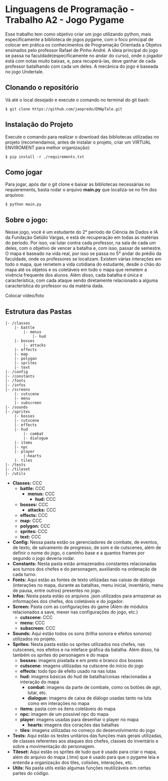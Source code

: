 # Linguagens de Programação - Trabalho A2 - Jogo Pygame

Esse trabalho tem como objetivo criar um jogo utilizando python, mais especificamente a biblioteca de jogos pygame, com o foco principal de colocar em prática os conhecimentos de Programação Orientada a Objetos ensinados pelo professor Rafael de Pinho André.
A ideia principal do jogo se passa na faculdade(especificamente no andar do curso), onde o jogador está com notas muito baixas, e, para recuperá-las, deve ganhar de cada professor batalhando com cada um deles. A mecânica do jogo é baseada no jogo Undertale.

## Clonando o repositório

Vá até o local desejado e execute o comando no terminal do git bash:

```
$ git clone https://github.com/jaopredo/EMApTale.git
```

## Instalação do Projeto

Execute o comando para realizar o download das bibliotecas utilizadas no projeto (recomendamos, antes de instalar o projeto, criar um VIRTUAL ENVIROMENT para melhor organização):

`$ pip install -r ./requirements.txt`

## Como jogar

Para jogar, após dar o git clone e baixar as bibliotecas necessárias no requierements, basta rodar o arquivo **main.py** que localiza-se no fim dos arquivos:

```
$ python main.py
```

## Sobre o jogo:

Nesse jogo, você é um estudante do 2° período de Ciência de Dados e IA da Fundação Getúlio Vargas, e está de recuperação em todas as matérias do período. Por isso, vai lutar contra cada professor, na sala de cada um deles, com o objetivo de vencer a batalha e, com isso, passar de semestre.
O mapa é baseado na vida real, por isso se passa no 5° andar do prédio da faculdade, onde os professores se localizam. Existem várias interações em todo o mapa, que remetem a vida cotidiana do estudante, desde o chão do mapa até os objetos e os coletáveis em todo o mapa que remetem a vivência frequente dos alunos.
Além disso, cada batalha é única e característica, com cada ataque sendo diretamente relacionado a alguma característica do professor ou da matéria dada.

Colocar vídeo/foto

## Estrutura das Pastas

```
|- /classes
    |- battle
        |- menus
            |- hud
    |- bosses
        |- attacks
    |- effects
    |- map
    |- polygon
    |- sprites
    |- text
|- /config
|- /constants
|- /fonts
|- /infos
|- /screens
    |- cutscene
    |- menu
    |- subscreen
|- /sounds
|- /sprites
    |- bosses
    |- cutscene
    |- effects
    |- hud
        |- combat
        |- dialogue
    |- items
    |- npc
    |- player
        |-hearts
    |- tiles
|- /tests
|- /tileset
|- /utils

```

- **Classes:** CCC
  - **battle:** CCC
    - **menus:** CCC
      - **hud:** CCC
  - **bosses:** CCC
    - **attacks:** CCC
  - **effects:** CCC
  - **map:** CCC
  - **polygon:** CCC
  - **sprites:** CCC
  - **text:** CCC
- **Config:** Nessa pasta estão os gerenciadores de combate, de eventos, de texto, de salvamento de progresso, de som e de cutscenes, além de definir o nome do jogo, o caminho base e a quantos frames por segundo o jogo deveria rodar.
- **Constants:** Nesta pasta estão armazenados constantes relacionadas aos turnos dos chefes e do personagem, auxiliando na ordenação de cada turno.
- **Fonts:** Aqui estão as fontes de texto utilizadas nas caixas de diálogo (interações no mapa, durante as batalhas, menu inicial, inventário, menu de pausa, entre outros) presentes no jogo.
- **Infos:** Nesta pasta estão os arquivos .json utilizados para armazenar as informações dos chefes, dos coletáveis e do jogador.
- **Screen:** Pasta com as configurações do game (Além de módulos relacionados a save, mexer nas configurações do jogo, etc.)
  - **cutscene:** CCC
  - **menu:** CCC
  - **subscreen:** CCC
- **Sounds:** Aqui estão todos os sons (trilha sonora e efeitos sonoros) utilizados no projeto.
- **Sprites:** Nesta pasta estão os sprites utilizados nos chefes, nas cutscenes, nos efeitos e na inteface gráfica da batalha. Além disso, há também os sprites do personagem e do mapa
  - **bosses:** imagens pixelada e em preto e branco dos bosses
  - **cutscene:** imagens utilizadas na cutscene do início do jogo
  - **effects:** todo tipo de efeito usado na nas lutas
  - **hud:** imagens básicas do hud de batalha/coisas relacionadas a interação do mapa
    - **combat:** imagens da parte de combate, como os botões de agir, lutar, etc.
    - **dialogue:** imagens de caixa de diálogo usadas tanto na luta como em interações no mapa
  - **items:** pasta com os itens coletáveis do mapa
  - **npc:** imagem de um possível npc do mapa
  - **player:** imagens usadas para desenhar o player no mapa
    - **hearts:** imagens dos corações das batalhas
  - **tiles:** imagens utilizadas no começo do desenvolvimento do jogo
- **Tests:** Aqui estão os testes unitários das funções mais gerais utilizadas, de classes referentes aos ataques dos chefes, classes do inventário e sobre a movimentação do personagem.
- **Tileset:** Aqui estão os sprites de tudo que é usado para criar o mapa, além do arquivo do mapa (.tmx) que é usado para que o pygame leia e entenda a organização dos tiles, colisões, interações, etc.
- **Utils:** Na pasta utils estão algumas funções reutilizáveis em certas partes do código.
